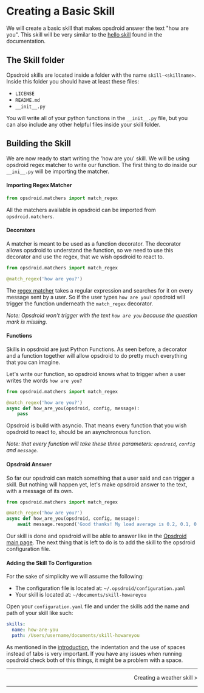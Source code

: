 # Creating a Basic Skill
We will create a basic skill that makes opsdroid answer the text "how are you". This skill will be very similar to the [hello skill](docs/extending/skills/#hello-world) found in the documentation.

## The Skill folder
Opsdroid skills are located inside a folder with the name `skill-<skillname>`. Inside this folder you should have at least these files:

- `LICENSE` 
- `README.md`
- `__init__.py`

You will write all of your python functions in the `__init__.py` file, but you can also include any other helpful files inside your skill folder.

## Building the Skill
We are now ready to start writing the 'how are you' skill. We will be using opsdroid regex matcher to write our function. The first thing to do inside our `__ini__.py` will be importing the matcher.

#### Importing Regex Matcher
 
```python
from opsdroid.matchers import match_regex
```

All the matchers available in opsdroid can be imported from `opsdroid.matchers`. 

#### Decorators
A matcher is meant to be used as a function decorator. The decorator allows opsdroid to understand the function, so we need to use this decorator and use the regex, that we wish opsdroid to react to.

```python
from opsdroid.matchers import match_regex

@match_regex('how are you?')
```

The [regex matcher](docs/matchers/regex.md) takes a regular expression and searches for it on every message sent by a user. So if the user types `how are you?` opsdroid will trigger the function underneath the `match_regex` decorator. 

_Note: Opsdroid won't trigger with the text `how are you` because the question mark is missing._

#### Functions
Skills in opsdroid are just Python Functions. As seen before, a decorator and a function together will allow opsdroid to do pretty much everything that you can imagine.

Let's write our function, so opsdroid knows what to trigger when a user writes the words `how are you?`

```python
from opsdroid.matchers import match_regex

@match_regex('how are you?')
async def how_are_you(opsdroid, config, message):
    pass
```

Opsdroid is build with asyncio. That means every function that you wish opsdroid to react to, should be an asynchronous function.

_Note: that every function will take these three parameters: `opsdroid`, `config` and `message`._

#### Opsdroid Answer
So far our opsdroid can match something that a user said and can trigger a skill. But nothing will happen yet, let's make opsdroid answer to the text, with a message of its own.

```python
from opsdroid.matchers import match_regex

@match_regex('how are you?')
async def how_are_you(opsdroid, config, message):
    await message.respond('Good thanks! My load average is 0.2, 0.1, 0.1.')
```

Our skill is done and opsdroid will be able to answer like in the [Opsdroid main page](https://opsdroid.github.io). The next thing that is left to do is to add the skill to the opsdroid configuration file.


#### Adding the Skill To Configuration 
For the sake of simplicity we will assume the following:
- The configuration file is located at: `~/.opsdroid/configuration.yaml`
- Your skill is located at: `~/documents/skill-howareyou`

Open your `configuration.yaml` file and under the skills add the name and path of your skill like such:

```yaml
skills:
  name: how-are-you
  path: /Users/username/documents/skill-howareyou
```

As mentioned in the [introduction](introduction.md/), the indentation and the use of spaces instead of tabs is very important. If you have any issues when running opsdroid check both of this things, it might be a problem with a space.

---
<p style="text-align: right;">Creating a weather skill > </p>

---